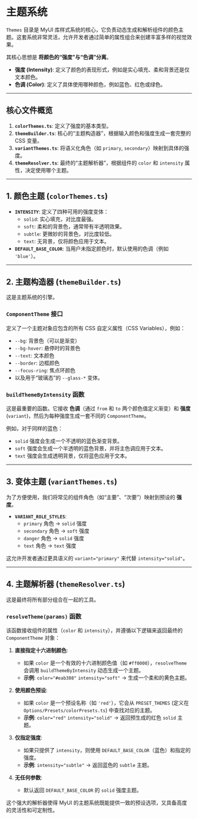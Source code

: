 # 主题系统

`Themes` 目录是 MyUI 库样式系统的核心，它负责动态生成和解析组件的颜色主题。这套系统非常灵活，允许开发者通过简单的属性组合来创建丰富多样的视觉效果。

其核心思想是 **将颜色的“强度”与“色调”分离**。

-   **强度 (Intensity)**: 定义了颜色的表现形式，例如是实心填充、柔和背景还是仅文本颜色。
-   **色调 (Color)**: 定义了具体使用哪种颜色，例如蓝色、红色或绿色。

---

## 核心文件概览

1.  **`colorThemes.ts`**: 定义了强度的基本类型。
2.  **`themeBuilder.ts`**: 核心的“主题构造器”，根据输入颜色和强度生成一套完整的 CSS 变量。
3.  **`variantThemes.ts`**: 将语义化角色（如 `primary`, `secondary`）映射到具体的强度。
4.  **`themeResolver.ts`**: 最终的“主题解析器”，根据组件的 `color` 和 `intensity` 属性，决定使用哪个主题。

---

## 1. 颜色主题 (`colorThemes.ts`)

-   **`INTENSITY`**: 定义了四种可用的强度变体：
    -   `solid`: 实心填充，对比度最强。
    -   `soft`: 柔和的背景色，通常带有半透明效果。
    -   `subtle`: 更微妙的背景色，对比度较低。
    -   `text`: 无背景，仅将颜色应用于文本。
-   **`DEFAULT_BASE_COLOR`**: 当用户未指定颜色时，默认使用的色调（例如 `'blue'`）。

---

## 2. 主题构造器 (`themeBuilder.ts`)

这是主题系统的引擎。

### `ComponentTheme` 接口

定义了一个主题对象应包含的所有 CSS 自定义属性（CSS Variables），例如：

-   `--bg`: 背景色（可以是渐变）
-   `--bg-hover`: 悬停时的背景色
-   `--text`: 文本颜色
-   `--border`: 边框颜色
-   `--focus-ring`: 焦点环颜色
-   以及用于“玻璃态”的 `--glass-*` 变体。

### `buildThemeByIntensity` 函数

这是最重要的函数。它接收 **色调**（通过 `from` 和 `to` 两个颜色值定义渐变）和 **强度** (`variant`)，然后为每种强度生成一套不同的 `ComponentTheme`。

例如，对于同样的蓝色：

-   `solid` 强度会生成一个不透明的蓝色渐变背景。
-   `soft` 强度会生成一个半透明的蓝色背景，并将主色调应用于文本。
-   `text` 强度会生成透明背景，仅将蓝色应用于文本。

---

## 3. 变体主题 (`variantThemes.ts`)

为了方便使用，我们将常见的组件角色（如“主要”、“次要”）映射到预设的 **强度**。

-   **`VARIANT_ROLE_STYLES`**:
    -   `primary` 角色 -> `solid` 强度
    -   `secondary` 角色 -> `soft` 强度
    -   `danger` 角色 -> `solid` 强度
    -   `text` 角色 -> `text` 强度

这允许开发者通过更具语义的 `variant="primary"` 来代替 `intensity="solid"`。

---

## 4. 主题解析器 (`themeResolver.ts`)

这是最终将所有部分组合在一起的工具。

### `resolveTheme(params)` 函数

该函数接收组件的属性（`color` 和 `intensity`），并遵循以下逻辑来返回最终的 `ComponentTheme` 对象：

1.  **直接指定十六进制颜色**:
    -   如果 `color` 是一个有效的十六进制颜色值（如 `#ff0000`），`resolveTheme` 会调用 `buildThemeByIntensity` 动态生成一个主题。
    -   **示例**: `color="#eab308"` `intensity="soft"` -> 生成一个柔和的黄色主题。

2.  **使用颜色预设**:
    -   如果 `color` 是一个预设名称（如 `'red'`），它会从 `PRESET_THEMES` (定义在 `Options/Presets/colorPresets.ts`) 中查找对应的主题。
    -   **示例**: `color="red"` `intensity="solid"` -> 返回预生成的红色 `solid` 主题。

3.  **仅指定强度**:
    -   如果只提供了 `intensity`，则使用 `DEFAULT_BASE_COLOR`（蓝色）和指定的强度。
    -   **示例**: `intensity="subtle"` -> 返回蓝色的 `subtle` 主题。

4.  **无任何参数**:
    -   默认返回 `DEFAULT_BASE_COLOR` 的 `solid` 强度主题。

这个强大的解析器使得 MyUI 的主题系统既能提供一致的预设选项，又具备高度的灵活性和可定制性。
